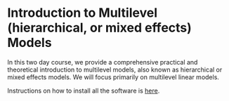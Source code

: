 # Introduction to Multilevel (hierarchical, or mixed effects) Models

In this two day course, we provide a comprehensive practical and theoretical introduction to multilevel models, also known as hierarchical or mixed effects models.
We will focus primarily on multilevel linear models.

Instructions on how to install all the software is [here](software.md).

